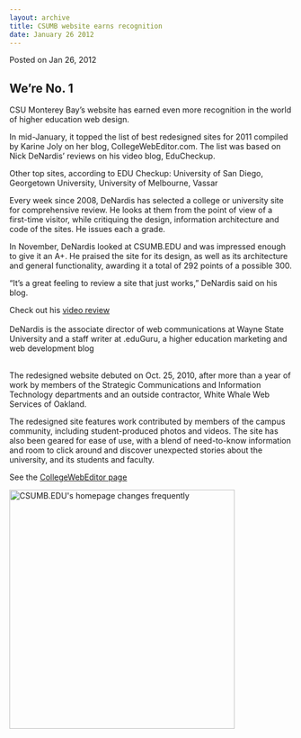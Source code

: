 ```yaml
---
layout: archive
title: CSUMB website earns recognition
date: January 26 2012
---
```





<span class="date">Posted on Jan 26, 2012    </span>
<h2>We&#x2019;re No. 1</h2>
<p>CSU Monterey Bay&#x2019;s website has earned even more recognition in
the world of higher education web design.</p>
<p>In mid-January, it topped the list of best redesigned sites for
2011 compiled by Karine Joly on her blog, CollegeWebEditor.com. The
list was based on Nick DeNardis&#x2019; reviews on his video blog,
EduCheckup.</p>
<p class="pullquote">Other top sites, according to EDU Checkup:
University of San Diego, Georgetown University, University of
Melbourne, Vassar</p>
<p>Every week since 2008, DeNardis has selected a college or
university site for comprehensive review. He looks at them from the
point of view of a first-time visitor, while critiquing the design,
information architecture and code of the sites. He issues each a
grade.</p>
<p>In November, DeNardis looked at CSUMB.EDU and was impressed
enough to give it an A+. He praised the site for its design, as
well as its architecture and general functionality, awarding it a
total of 292 points of a possible 300.</p>
<p>&#x201C;It&#x2019;s a great feeling to review a site that just works,&#x201D;
DeNardis said on his blog.</p>
<p>Check out his <a href="http://educheckup.com/2011/11/04/california-state-university-monterey-bay-episode-280/" rel="nofollow">video review</a><br>
<br>
DeNardis is the associate director of web communications at Wayne
State University and a staff writer at .eduGuru, a higher education
marketing and web development blog</br></br></p>
<p>The redesigned website debuted on Oct. 25, 2010, after more than
a year of work by members of the Strategic Communications and
Information Technology departments and an outside contractor, White
Whale Web Services of Oakland.</p>
<p>The redesigned site features work contributed by members of the
campus community, including student-produced photos and videos. The
site has also been geared for ease of use, with a blend of
need-to-know information and room to click around and discover
unexpected stories about the university, and its students and
faculty.</p>
<p>See the <a href="http://collegewebeditor.com/blog/index.php/archives/2012/01/17/top-11-highered-websites-ranked-by-edu-checkup-scores/?utm_content=emacdonald%40csumb.edu&amp;utm_source=VerticalResponse&amp;utm_medium=Email&amp;utm_term=Top%2011%20%23highered%20websites%20ranked%20by%20EDU%20Checkup%20scores&amp;utm_campaign=%5BHEE%5D%20Top%20Higher%20Ed%20Websites%2C%20Facebook%2C%20Mobile%20Web%20%26%20Pinterestcontent" rel="nofollow">CollegeWebEditor page</a></p>
<p><img alt="CSUMB.EDU&apos;s homepage changes frequently" height="425" src="http://news.csumb.edu/sites/default/files/65/attachments/news/images/website_screen_0.jpg" width="401"/></p>





